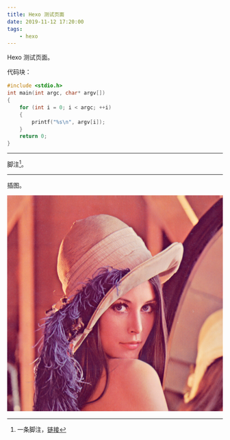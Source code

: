 ```yaml
---
title: Hexo 测试页面
date: 2019-11-12 17:20:00
tags:
    - hexo
---
```


Hexo 测试页面。

<!--more-->

代码块：

```c++
#include <stdio.h>
int main(int argc, char* argv[])
{
    for (int i = 0; i < argc; ++i)
    {
        printf("%s\n", argv[i]);
    }
    return 0;
}
```

---

脚注[^1]。

---

插图。

![Lenna](/images/lenna.png)

[^1]: 一条脚注，[链接](https://zh.wikipedia.org/wiki/%E8%84%9A%E6%B3%A8)
